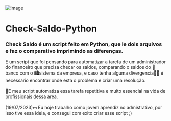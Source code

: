 ![image](https://github.com/ThaynaSantana/Check-Saldo-Python/assets/88935936/1a379516-6020-4294-8b8b-335676346adc)

# Check-Saldo-Python
### Check Saldo <b>é um script feito em Python</b>, que le dois arquivos e faz o comparativo imprimindo as diferenças.<br>
É um script que foi pensando para automatizar a tarefa de um administrador do financeiro que precisa
checar os saldos, comparando o saldos do 🏦banco com o 🏙sistema da empresa, e caso tenha alguma divergencia🙅‍♂️
é necessario encontrar onde esta o problema e criar uma resolução.
<br><br>
🚗E meu script automatiza essa tarefa repetitiva e muito essencial na vida de profissionais dessa area.
<br><br>
(19/07/2023)💵 Eu hoje trabalho como jovem aprendiz no admistrativo, por isso tive essa ideia, e consegui com exito criar esse script ;)
